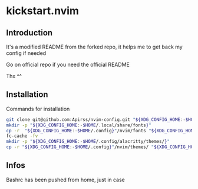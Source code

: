 # kickstart.nvim

## Introduction

It's a modified README from the forked repo, it helps me to get back my config if needed

Go on official repo if you need the official README

Thx ^^

## Installation

Commands for installation

```sh
git clone git@github.com:Apirss/nvim-config.git "${XDG_CONFIG_HOME:-$HOME/.config}"/nvim
mkdir -p "${XDG_CONFIG_HOME:-$HOME/.local/share/fonts}"
cp -r  "${XDG_CONFIG_HOME:-$HOME/.config}"/nvim/fonts "${XDG_CONFIG_HOME:-$HOME/.local/share/}"
fc-cache -fv
mkdir -p "${XDG_CONFIG_HOME:-$HOME/.config/alacritty/themes/}"
cp -r "${XDG_CONFIG_HOME:-$HOME/.config}"/nvim/themes/ "${XDG_CONFIG_HOME:-$HOME/.config/alacritty/}"
```

## Infos

Bashrc has been pushed from home, just in case
